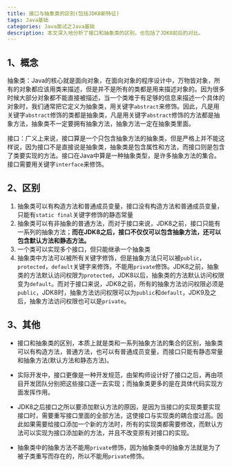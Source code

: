 ```yaml
---
title: 接口与抽象类的区别(包括JDK8新特征)
tags: Java基础
categories: Java面试之Java基础
description: 本文深入地分析了接口和抽象类的区别，也包括了JDK8前后的对比。
---
```


## 1、概念

抽象类：Java的核心就是面向对象，在面向对象的程序设计中，万物皆对象，所有的对象都应该用类来描述，但是并不是所有的类都是用来描述对象的。因为很多时候大部分对象都不能直接被描述，当一个类难于有足够的信息来描述一个具体的对象时，我们通常把它定义为抽象类，用关键字`abstract`来修饰。因此，凡是用关键字`abstract`修饰的类都是抽象类，凡是用关键字`abstract`修饰的方法都是抽象方法，抽象类不一定要拥有抽象方法，抽象方法一定在抽象类里面。

接口：广义上来说，接口算是一个只包含抽象方法的抽象类，但是严格上并不能这样说，因为接口不是直接说是抽象类，抽象类是包含属性和方法，而接口则是包含了类要实现的方法。接口在Java中算是一种抽象类型，是许多抽象方法的集合。接口需要用关键字`interface`来修饰。

## 2、区别

1. 抽象类可以有构造方法和普通成员变量，接口没有构造方法和普通成员变量，只能有`static final`关键字修饰的静态常量
2. 抽象类可以有非抽象的普通方法，而对于接口来说，JDK8之前，接口只能有一系列的抽象方法；**而在JDK8之后，接口不仅仅可以包含抽象方法，还可以包含默认方法和静态方法。**
3. 一个类可以实现多个接口，但只能继承一个抽象类
4. 抽象类中方法可以被所有关键字修饰，但是抽象方法只可以被`public`，`protected`，`default`关键字来修饰，不能用`private`修饰。JDK8之前，抽象类的方法默认访问权限为`protected`，JDK8以后，抽象类的方法默认访问权限变为`default`。而对于接口来说，JDK8之前，所有的抽象方法访问权限必须是`public`，JDK8时，抽象方法访问权限可以为`public`和`default`，JDK9及之后，抽象方法访问权限也可以是`private`。

## 3、其他

- 接口和抽象类的区别，本质上就是类和一系列抽象方法的集合的区别，抽象类可以有构造方法，普通方法，也可以有普通成员变量，而接口只能有静态常量和抽象方法(默认方法和静态方法)。
- 实际开发中，接口更像是一种开发规范，由架构师设计好了接口之后，再由项目开发团队分别把这些接口逐一去实现；而抽象类更多的是在具体代码实现方面发挥作用。

- JDK8之后接口之所以要添加默认方法的原因，是因为当接口的实现类要实现接口时，需要重写接口里面的全部方法，这使接口与实现类的耦合度过高。因此如果需要给接口添加一个新的方法时，所有的实现类都需要修改，而默认方法可以实现为接口添加新的方法，并且不改变原有对接口的实现。
- 抽象类中的抽象方法不能用`private`修饰，因为抽象类中的抽象方法就是为了被子类重写而存在的，所以不能用`private`修饰。